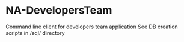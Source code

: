 # NA-DevelopersTeam

Command line client for developers team application
See DB creation scripts in /sql/ directory
